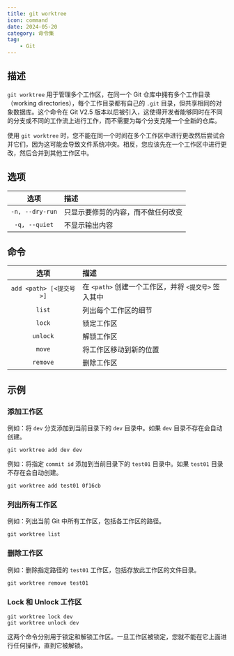 ```yaml
---
title: git worktree
icon: command
date: 2024-05-20
category: 命令集
tag:
    - Git
---
```


## 描述

`git worktree` 用于管理多个工作区，在同一个 Git 仓库中拥有多个工作目录（working directories），每个工作目录都有自己的 `.git` 目录，但共享相同的对象数据库。这个命令在 Git V2.5 版本以后被引入，这使得开发者能够同时在不同的分支或不同的工作流上进行工作，而不需要为每个分支克隆一个全新的仓库。

使用 `git worktree` 时，您不能在同一个时间在多个工作区中进行更改然后尝试合并它们，因为这可能会导致文件系统冲突。相反，您应该先在一个工作区中进行更改，然后合并到其他工作区中。

## 选项

|  选项  |  描述  |
|  :----:  |  :----  |
|  `-n, --dry-run`  |  只显示要修剪的内容，而不做任何改变  |
|  `-q, --quiet`  |  不显示输出内容  |

## 命令

|  选项  |  描述  |
|  :----:  |  :----  |
|  `add <path> [<提交号>]`  |  在 `<path>` 创建一个工作区，并将 `<提交号>` 签入其中  |
|  `list`  |  列出每个工作区的细节  |
|  `lock`  |  锁定工作区  |
|  `unlock`  |  解锁工作区  |
|  `move`  |  将工作区移动到新的位置  |
|  `remove`  |  删除工作区  |

## 示例

### 添加工作区

例如：将 `dev` 分支添加到当前目录下的 `dev` 目录中。如果 `dev` 目录不存在会自动创建。

```shell
git worktree add dev dev
```

例如：将指定 `commit id` 添加到当前目录下的 `test01` 目录中。如果 `test01` 目录不存在会自动创建。

```shell
git worktree add test01 0f16cb
```

### 列出所有工作区

例如：列出当前 Git 中所有工作区，包括各工作区的路径。

```shell
git worktree list
```

### 删除工作区

例如：删除指定路径的 `test01` 工作区，包括存放此工作区的文件目录。

```shell
git worktree remove test01
```

### Lock 和 Unlock 工作区

```shell
git worktree lock dev
git worktree unlock dev
```

这两个命令分别用于锁定和解锁工作区。一旦工作区被锁定，您就不能在它上面进行任何操作，直到它被解锁。

